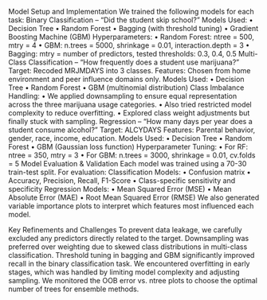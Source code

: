 
 Model Setup and Implementation
We trained the following models for each task:
Binary Classification – “Did the student skip school?”
	Models Used:
	•	Decision Tree
	•	Random Forest
	•	Bagging (with threshold tuning)
	•	Gradient Boosting Machine (GBM)
	Hyperparameters:
	•	Random Forest: ntree = 500, mtry = 4
	•	GBM: n.trees = 5000, shrinkage = 0.01, interaction.depth = 3
	•	Bagging: mtry = number of predictors, tested thresholds: 0.3, 0.4, 0.5
Multi-Class Classification – “How frequently does a student use marijuana?”
	Target: Recoded MRJMDAYS into 3 classes.
	Features: Chosen from home environment and peer influence domains only.
	Models Used:
	•	Decision Tree
	•	Random Forest
	•	GBM (multinomial distribution)
	Class Imbalance Handling:
	•	We applied downsampling to ensure equal representation across the three marijuana usage categories.
	•	Also tried restricted model complexity to reduce overfitting.
	•	Explored class weight adjustments but finally stuck with sampling.
Regression – “How many days per year does a student consume alcohol?”
	Target: ALCYDAYS
	Features: Parental behavior, gender, race, income, education.
	Models Used:
	•	Decision Tree
	•	Random Forest
	•	GBM (Gaussian loss function)
	Hyperparameter Tuning:
	•	For RF: ntree = 350, mtry = 3
	•	For GBM: n.trees = 3000, shrinkage = 0.01, cv.folds = 5
Model Evaluation & Validation
Each model was trained using a 70-30 train-test split. For evaluation:
	Classification Models:
	•	Confusion matrix
	•	Accuracy, Precision, Recall, F1-Score
	•	Class-specific sensitivity and specificity
	Regression Models:
	•	Mean Squared Error (MSE)
	•	Mean Absolute Error (MAE)
	•	Root Mean Squared Error (RMSE)
We also generated variable importance plots to interpret which features most influenced each model.

 

Key Refinements and Challenges
To prevent data leakage, we carefully excluded any predictors directly related to the target.
Downsampling was preferred over weighting due to skewed class distributions in multi-class classification.
Threshold tuning in bagging and GBM significantly improved recall in the binary classification task.
We encountered overfitting in early stages, which was handled by limiting model complexity and adjusting sampling.
We monitored the OOB error vs. ntree plots to choose the optimal number of trees for ensemble methods.
